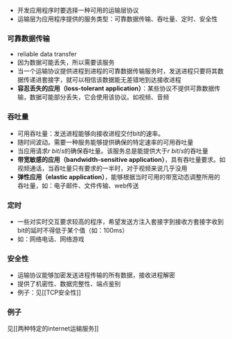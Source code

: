 - 开发应用程序时要选择一种可用的运输层协议
- 运输层为应用程序提供的服务类型：可靠数据传输、吞吐量、定时、安全性

### 可靠数据传输
- reliable data transfer
- 因为数据可能丢失，所以需要该服务
- 当一个运输协议提供进程到进程的可靠数据传输服务时，发送进程只要将其数据传递进套接字，就可以相信该数据能无差错地到达接收进程
- **容忍丢失的应用（loss-tolerant application）**：某些协议不提供可靠数据传输，数据可能部分丢失，它会使用该协议。如视频、音频

### 吞吐量
- 可用吞吐量：发送进程能够向接收进程交付bit的速率。
- 随时间波动。需要一种服务能够提供确保的特定速率的可用吞吐量
- 当应用请求$r$ $bit/s$的确保吞吐量。该服务总是能提供大于$r$ $bit/s$的吞吐量
- **带宽敏感的应用（bandwidth-sensitive application）**，具有吞吐量要求。如视频通话，当吞吐量只有要求的一半时，对于视频来说几乎没用
- **弹性应用（elastic application）**，能够根据当时可用的带宽动态调整所用的吞吐量，如：电子邮件、文件传输、web传送

### 定时
- 一些对实时交互要求较高的程序，希望发送方注入套接字到接收方套接字收到bit的延时不得低于某个值（如：100ms）
- 如：网络电话、网络游戏

### 安全性
- 运输协议能够加密发送进程传输的所有数据，接收进程解密
- 提供了机密性、数据完整性、端点鉴别
- 例子：见[[TCP安全性]]

### 例子
见[[两种特定的internet运输服务]]